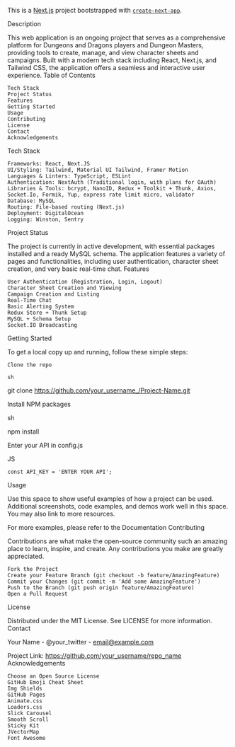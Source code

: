 This is a [Next.js](https://nextjs.org/) project bootstrapped with [`create-next-app`](https://github.com/vercel/next.js/tree/canary/packages/create-next-app).

Description

This web application is an ongoing project that serves as a comprehensive platform for Dungeons and Dragons players and Dungeon Masters, providing tools to create, manage, and view character sheets and campaigns. Built with a modern tech stack including React, Next.js, and Tailwind CSS, the application offers a seamless and interactive user experience.
Table of Contents

    Tech Stack
    Project Status
    Features
    Getting Started
    Usage
    Contributing
    License
    Contact
    Acknowledgements

Tech Stack

    Frameworks: React, Next.JS
    UI/Styling: Tailwind, Material UI Tailwind, Framer Motion
    Languages & Linters: TypeScript, ESLint
    Authentication: NextAuth (Traditional login, with plans for OAuth)
    Libraries & Tools: bcrypt, NanoID, Redux + Toolkit + Thunk, Axios, Socket.Io, Formik, Yup, express rate limit micro, validator
    Database: MySQL
    Routing: File-based routing (Next.js)
    Deployment: DigitalOcean
    Logging: Winston, Sentry

Project Status

The project is currently in active development, with essential packages installed and a ready MySQL schema. The application features a variety of pages and functionalities, including user authentication, character sheet creation, and very basic real-time chat.
Features

    User Authentication (Registration, Login, Logout)
    Character Sheet Creation and Viewing
    Campaign Creation and Listing
    Real-Time Chat
    Basic Alerting System
    Redux Store + Thunk Setup
    MySQL + Schema Setup
    Socket.IO Broadcasting

Getting Started

To get a local copy up and running, follow these simple steps:

    Clone the repo

    sh

git clone https://github.com/your_username_/Project-Name.git

Install NPM packages

sh

npm install

Enter your API in config.js

JS

    const API_KEY = 'ENTER YOUR API';

Usage

Use this space to show useful examples of how a project can be used. Additional screenshots, code examples, and demos work well in this space. You may also link to more resources.

For more examples, please refer to the Documentation
Contributing

Contributions are what make the open-source community such an amazing place to learn, inspire, and create. Any contributions you make are greatly appreciated.

    Fork the Project
    Create your Feature Branch (git checkout -b feature/AmazingFeature)
    Commit your Changes (git commit -m 'Add some AmazingFeature')
    Push to the Branch (git push origin feature/AmazingFeature)
    Open a Pull Request

License

Distributed under the MIT License. See LICENSE for more information.
Contact

Your Name - @your_twitter - email@example.com

Project Link: https://github.com/your_username/repo_name
Acknowledgements

    Choose an Open Source License
    GitHub Emoji Cheat Sheet
    Img Shields
    GitHub Pages
    Animate.css
    Loaders.css
    Slick Carousel
    Smooth Scroll
    Sticky Kit
    JVectorMap
    Font Awesome
